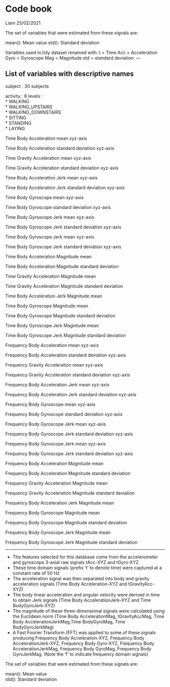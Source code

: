 Code book
================
Liam
25/02/2021

The set of variables that were estimated from these signals are:

mean(): Mean value std(): Standard deviation

Variables used in tidy dataset renamed with: t = Time Acc = Acceleration
Gyro = Gyroscope Mag = Magnitude std = standard deviation. —

## List of variables with **descriptive** names

subject : 30 subjects

activity : 6 levels :  
\* WALKING  
\* WALKING\_UPSTAIRS  
\* WALKING\_DOWNSTAIRS  
\* SITTING  
\* STANDING  
\* LAYING

Time Body Acceleration mean xyz-axis

Time Body Acceleration standard deviation xyz-axis

Time Gravity Acceleration mean xyz-axis

Time Gravity Acceleration standard deviation xyz-axis

Time Body Acceleration Jerk mean xyz-axis

Time Body Acceleration Jerk standard deviation xyz-axis

Time Body Gyroscope mean xyz-axis

Time Body Gyroscope standard deviation xyz-axis

Time Body Gyroscope Jerk mean xyz-axis

Time Body Gyroscope Jerk standard deviation xyz-axis

Time Body Gyroscope Jerk mean xyz-axis

Time Body Gyroscope Jerk standard deviation xyz-axis

Time Body Acceleration Magnitude mean

Time Body Acceleration Magnitude standard deviation

Time Gravity Acceleration Magnitude mean

Time Gravity Acceleration Magnitude standard deviation

Time Body Acceleration Jerk Magnitude mean

Time Body Gyroscope Magnitude mean

Time Body Gyroscope Magnitude standard deviation

Time Body Gyroscope Jerk Magnitude mean

Time Body Gyroscope Jerk Magnitude standard deviation

Frequency Body Acceleration mean xyz-axis

Frequency Body Acceleration standard deviation xyz-axis

Frequency Gravity Acceleration mean xyz-axis

Frequency Gravity Acceleration standard deviation xyz-axis

Frequency Body Acceleration Jerk mean xyz-axis

Frequency Body Acceleration Jerk standard deviation xyz-axis

Frequency Body Gyroscope mean xyz-axis

Frequency Body Gyroscope standard deviation xyz-axis

Frequency Body Gyroscope Jerk mean xyz-axis

Frequency Body Gyroscope Jerk standard deviation xyz-axis

Frequency Body Gyroscope Jerk mean xyz-axis

Frequency Body Gyroscope Jerk standard deviation xyz-axis

Frequency Body Acceleration Magnitude mean

Frequency Body Acceleration Magnitude standard deviation

Frequency Gravity Acceleration Magnitude mean

Frequency Gravity Acceleration Magnitude standard deviation

Frequency Body Acceleration Jerk Magnitude mean

Frequency Body Gyroscope Magnitude mean

Frequency Body Gyroscope Magnitude standard deviation

Frequency Body Gyroscope Jerk Magnitude mean

Frequency Body Gyroscope Jerk Magnitude standard deviation

-----

  - The features selected for this database come from the accelerometer
    and gyroscope 3-axial raw signals tAcc-XYZ and tGyro-XYZ
  - These time domain signals (prefix ‘t’ to denote time) were captured
    at a constant rate of 50 Hz
  - The acceleration signal was then separated into body and gravity
    acceleration signals (Time Body Acceleration-XYZ and
    tGravityAcc-XYZ)
  - The body linear acceleration and angular velocity were derived in
    time to obtain Jerk signals (Time Body AccelerationJerk-XYZ and Time
    BodyGyroJerk-XYZ)
  - The magnitude of these three-dimensional signals were calculated
    using the Euclidean norm (Time Body AccelerationMag, tGravityAccMag,
    Time Body AccelerationJerkMag,Time BodyGyroMag, Time
    BodyGyroJerkMag)
  - A Fast Fourier Transform (FFT) was applied to some of these signals
    producing Frequency Body Acceleration-XYZ, Frequency Body
    AccelerationJerk-XYZ, Frequency Body Gyro-XYZ, Frequency Body
    AccelerationJerkMag, Frequency Body GyroMag, Frequency Body
    GyroJerkMag. (Note the ‘f’ to indicate frequency domain signals)

The set of variables that were estimated from these signals are:

mean(): Mean value  
std(): Standard deviation
